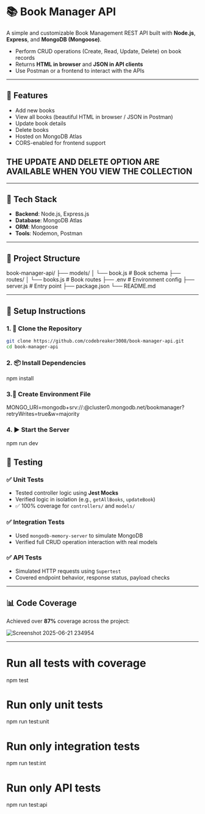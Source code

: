 # 📚 Book Manager API

A simple and customizable Book Management REST API built with **Node.js**, **Express**, and **MongoDB (Mongoose)**.

- Perform CRUD operations (Create, Read, Update, Delete) on book records
- Returns **HTML in browser** and **JSON in API clients**
- Use Postman or a frontend to interact with the APIs

---

## 🚀 Features

- Add new books
- View all books (beautiful HTML in browser / JSON in Postman)
- Update book details
- Delete books
- Hosted on MongoDB Atlas
- CORS-enabled for frontend support
## THE UPDATE AND DELETE OPTION ARE AVAILABLE WHEN YOU VIEW THE COLLECTION
---

## 🧱 Tech Stack

- **Backend**: Node.js, Express.js
- **Database**: MongoDB Atlas
- **ORM**: Mongoose
- **Tools**: Nodemon, Postman

---

## 📁 Project Structure

book-manager-api/
├── models/
│ └── book.js # Book schema
├── routes/
│ └── books.js # Book routes
├── .env # Environment config
├── server.js # Entry point
├── package.json
└── README.md


---

## 🔧 Setup Instructions

### 1. 🍴 Clone the Repository

```bash
git clone https://github.com/codebreaker3008/book-manager-api.git
cd book-manager-api
```

### 2. 📦 Install Dependencies

npm install

### 3.🔐 Create Environment File

MONGO_URI=mongodb+srv://<your-username>:<your-password>@cluster0.mongodb.net/bookmanager?retryWrites=true&w=majority

### 4. ▶️ Start the Server

npm run dev

## 🧪 Testing

### ✅ Unit Tests

- Tested controller logic using **Jest Mocks**
- Verified logic in isolation (e.g., `getAllBooks`, `updateBook`)
- ✅ 100% coverage for `controllers/` and `models/`

### ✅ Integration Tests

- Used `mongodb-memory-server` to simulate MongoDB
- Verified full CRUD operation interaction with real models

### ✅ API Tests

- Simulated HTTP requests using `Supertest`
- Covered endpoint behavior, response status, payload checks

---

## 📊 Code Coverage

Achieved over **87%** coverage across the project:

![Screenshot 2025-06-21 234954](https://github.com/user-attachments/assets/f7a094c6-878c-478a-bd5f-aba7ae863b7c)

---

# Run all tests with coverage
npm test

# Run only unit tests
npm run test:unit

# Run only integration tests
npm run test:int

# Run only API tests
npm run test:api

